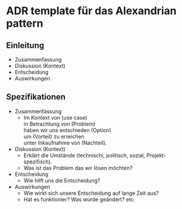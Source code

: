 # ADR template für das Alexandrian pattern

## Einleitung

* Zusammenfassung
* Diskussion (Kontext)
* Entscheidung
* Auswirkungen

## Spezifikationen ##

* Zusammenfassung
    * Im Kontext von (use case)<br>
      in Betrachtung von (Problem)<br>
      haben wir uns entschieden (Option)<br>
      um (Vorteil) zu erreichen<br>
      unter Inkaufnahme von (Nachteil).
* Diskussion (Kontext)
  * Erklärt die Umstände (technischi, politisch, sozial, Projekt-spezifisch).
  * Was ist das Problem das wir lösen möchten?
* Entscheidung
  * Wie hilft uns die Entscheidung?
* Auswirkungen
  * Wie wirkt sich unsere Entscheidung auf lange Zeit aus?
  * Hat es funktionier? Was wurde geändert? etc.
